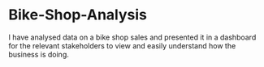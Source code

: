 # Bike-Shop-Analysis
I have analysed data on a bike shop sales and presented it in a dashboard for the relevant stakeholders to view and easily understand how the business is doing.
